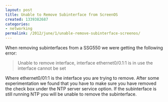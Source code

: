 ```yaml
---
layout: post
title: Unable to Remove Subinterface from ScreenOS
created: 1339382687
categories:
- networking
permalink: /2012/june/1/unable-remove-subinterface-screenos/
---
```

When removing subinterfaces from a SSG550 we were getting the following error:

> Unable to remove interface, interface ethernet0/0.1:1 is in use the interface cannot be set

Where ethernet0/01:1 is the interface you are trying to remove. After some experimentation we found that you have to make sure you have removed the check box under the NTP server service option. If the subinterface is still running NTP you will be unable to remove the subinterface.
